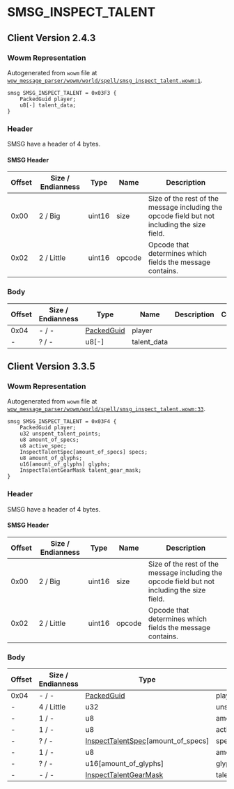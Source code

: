 # SMSG_INSPECT_TALENT

## Client Version 2.4.3

### Wowm Representation

Autogenerated from `wowm` file at [`wow_message_parser/wowm/world/spell/smsg_inspect_talent.wowm:1`](https://github.com/gtker/wow_messages/tree/main/wow_message_parser/wowm/world/spell/smsg_inspect_talent.wowm#L1).
```rust,ignore
smsg SMSG_INSPECT_TALENT = 0x03F3 {
    PackedGuid player;
    u8[-] talent_data;
}
```
### Header

SMSG have a header of 4 bytes.

#### SMSG Header

| Offset | Size / Endianness | Type   | Name   | Description |
| ------ | ----------------- | ------ | ------ | ----------- |
| 0x00   | 2 / Big           | uint16 | size   | Size of the rest of the message including the opcode field but not including the size field.|
| 0x02   | 2 / Little        | uint16 | opcode | Opcode that determines which fields the message contains.|

### Body

| Offset | Size / Endianness | Type | Name | Description | Comment |
| ------ | ----------------- | ---- | ---- | ----------- | ------- |
| 0x04 | - / - | [PackedGuid](../spec/packed-guid.md) | player |  |  |
| - | ? / - | u8[-] | talent_data |  |  |

## Client Version 3.3.5

### Wowm Representation

Autogenerated from `wowm` file at [`wow_message_parser/wowm/world/spell/smsg_inspect_talent.wowm:33`](https://github.com/gtker/wow_messages/tree/main/wow_message_parser/wowm/world/spell/smsg_inspect_talent.wowm#L33).
```rust,ignore
smsg SMSG_INSPECT_TALENT = 0x03F4 {
    PackedGuid player;
    u32 unspent_talent_points;
    u8 amount_of_specs;
    u8 active_spec;
    InspectTalentSpec[amount_of_specs] specs;
    u8 amount_of_glyphs;
    u16[amount_of_glyphs] glyphs;
    InspectTalentGearMask talent_gear_mask;
}
```
### Header

SMSG have a header of 4 bytes.

#### SMSG Header

| Offset | Size / Endianness | Type   | Name   | Description |
| ------ | ----------------- | ------ | ------ | ----------- |
| 0x00   | 2 / Big           | uint16 | size   | Size of the rest of the message including the opcode field but not including the size field.|
| 0x02   | 2 / Little        | uint16 | opcode | Opcode that determines which fields the message contains.|

### Body

| Offset | Size / Endianness | Type | Name | Description | Comment |
| ------ | ----------------- | ---- | ---- | ----------- | ------- |
| 0x04 | - / - | [PackedGuid](../spec/packed-guid.md) | player |  |  |
| - | 4 / Little | u32 | unspent_talent_points |  |  |
| - | 1 / - | u8 | amount_of_specs |  |  |
| - | 1 / - | u8 | active_spec |  |  |
| - | ? / - | [InspectTalentSpec](inspecttalentspec.md)[amount_of_specs] | specs |  |  |
| - | 1 / - | u8 | amount_of_glyphs |  |  |
| - | ? / - | u16[amount_of_glyphs] | glyphs |  |  |
| - | - / - | [InspectTalentGearMask](../spec/aura-mask.md) | talent_gear_mask |  |  |


